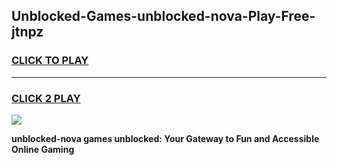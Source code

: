 
## Unblocked-Games-unblocked-nova-Play-Free-jtnpz
<h3>
<a href="https://premium76.site?title=unblocked-nova&ref=10A">CLICK TO PLAY</a></h3>
<hr>

<h3>
<a href="https://premium76.site?title=unblocked-nova&ref=10A">CLICK 2 PLAY</a>
  
</h3>

<a href="https://premium76.site?title=unblocked-nova&ref=10A"><img src="https://clearcache.store/games.png"></a>


**unblocked-nova games unblocked: Your Gateway to Fun and Accessible Online Gaming**
